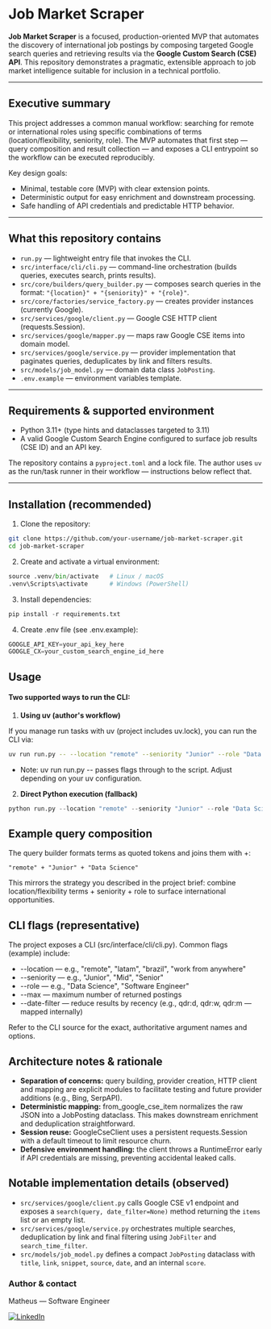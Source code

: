 # Job Market Scraper

**Job Market Scraper** is a focused, production-oriented MVP that automates the discovery of international job postings by composing targeted Google search queries and retrieving results via the **Google Custom Search (CSE) API**. This repository demonstrates a pragmatic, extensible approach to job market intelligence suitable for inclusion in a technical portfolio.

---

## Executive summary

This project addresses a common manual workflow: searching for remote or international roles using specific combinations of terms (location/flexibility, seniority, role). The MVP automates that first step — query composition and result collection — and exposes a CLI entrypoint so the workflow can be executed reproducibly.

Key design goals:

- Minimal, testable core (MVP) with clear extension points.
- Deterministic output for easy enrichment and downstream processing.
- Safe handling of API credentials and predictable HTTP behavior.

---

## What this repository contains

- `run.py` — lightweight entry file that invokes the CLI.
- `src/interface/cli/cli.py` — command-line orchestration (builds queries, executes search, prints results).
- `src/core/builders/query_builder.py` — composes search queries in the format: `"{location}" + "{seniority}" + "{role}"`.
- `src/core/factories/service_factory.py` — creates provider instances (currently Google).
- `src/services/google/client.py` — Google CSE HTTP client (requests.Session).
- `src/services/google/mapper.py` — maps raw Google CSE items into domain model.
- `src/services/google/service.py` — provider implementation that paginates queries, deduplicates by link and filters results.
- `src/models/job_model.py` — domain data class `JobPosting`.
- `.env.example` — environment variables template.

---

## Requirements & supported environment

- Python 3.11+ (type hints and dataclasses targeted to 3.11)
- A valid Google Custom Search Engine configured to surface job results (CSE ID) and an API key.

The repository contains a `pyproject.toml` and a lock file. The author uses `uv` as the run/task runner in their workflow — instructions below reflect that.

---

## Installation (recommended)

1. Clone the repository:

```bash
git clone https://github.com/your-username/job-market-scraper.git
cd job-market-scraper
```

2. Create and activate a virtual environment:

```python
source .venv/bin/activate   # Linux / macOS
.venv\Scripts\activate      # Windows (PowerShell)
```

3. Install dependencies:

```python
pip install -r requirements.txt
```

4. Create .env file (see .env.example):

```python
GOOGLE_API_KEY=your_api_key_here
GOOGLE_CX=your_custom_search_engine_id_here
```

## Usage

#### Two supported ways to run the CLI:

1. **Using uv (author's workflow)**

If you manage run tasks with uv (project includes uv.lock), you can run the CLI via:

```bash
uv run run.py -- --location "remote" --seniority "Junior" --role "Data Science" --max 20 --date-filter qdr:w
```

- Note: uv run run.py -- passes flags through to the script. Adjust depending on your uv configuration.

2. **Direct Python execution (fallback)**

```python
python run.py --location "remote" --seniority "Junior" --role "Data Science" --max 20 --date-filter qdr:w
```

## Example query composition

The query builder formats terms as quoted tokens and joins them with +:

```arduino
"remote" + "Junior" + "Data Science"
```

This mirrors the strategy you described in the project brief: combine location/flexibility terms + seniority + role to surface international opportunities.

## CLI flags (representative)

The project exposes a CLI (src/interface/cli/cli.py). Common flags (example) include:

- --location — e.g., "remote", "latam", "brazil", "work from anywhere"
- --seniority — e.g., "Junior", "Mid", "Senior"
- --role — e.g., "Data Science", "Software Engineer"
- --max — maximum number of returned postings
- --date-filter — reduce results by recency (e.g., qdr:d, qdr:w, qdr:m — mapped internally)

Refer to the CLI source for the exact, authoritative argument names and options.

## Architecture notes & rationale

- **Separation of concerns:** query building, provider creation, HTTP client and mapping are explicit modules to facilitate testing and future provider additions (e.g., Bing, SerpAPI).
- **Deterministic mapping:** from_google_cse_item normalizes the raw JSON into a JobPosting dataclass. This makes downstream enrichment and deduplication straightforward.
- **Session reuse:** GoogleCseClient uses a persistent requests.Session with a default timeout to limit resource churn.
- **Defensive environment handling:** the client throws a RuntimeError early if API credentials are missing, preventing accidental leaked calls.

## Notable implementation details (observed)

- `src/services/google/client.py` calls Google CSE v1 endpoint and exposes a `search(query, date_filter=None)` method returning the `items` list or an empty list.
- `src/services/google/service.py` orchestrates multiple searches, deduplication by link and final filtering using `JobFilter` and `search_time_filter`.
- `src/models/job_model.py` defines a compact `JobPosting` dataclass with `title`, `link`, `snippet`, `source`, `date`, and an internal `score`.

### Author & contact

Matheus — Software Engineer

[![LinkedIn](https://img.shields.io/badge/LinkedIn-0077B5?style=for-the-badge&logo=linkedin&logoColor=white)](https://www.linkedin.com/in/seu-matthfeeer)
